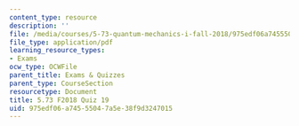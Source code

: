 ```yaml
---
content_type: resource
description: ''
file: /media/courses/5-73-quantum-mechanics-i-fall-2018/975edf06a74555047a5e38f9d3247015_MIT5_73F18_quiz19.pdf
file_type: application/pdf
learning_resource_types:
- Exams
ocw_type: OCWFile
parent_title: Exams & Quizzes
parent_type: CourseSection
resourcetype: Document
title: 5.73 F2018 Quiz 19
uid: 975edf06-a745-5504-7a5e-38f9d3247015
---
```

